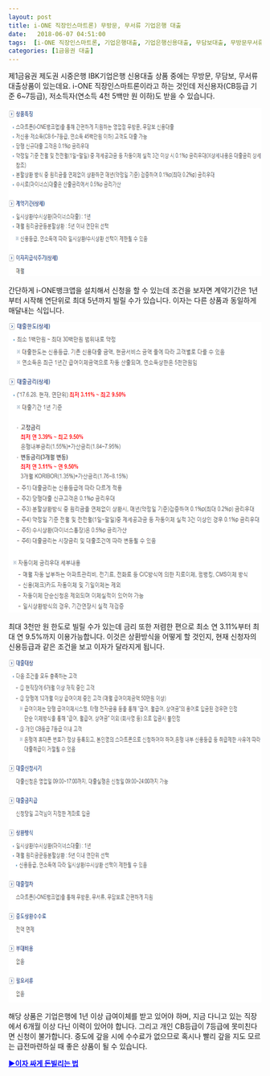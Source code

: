 ```yaml
---
layout: post
title: i-ONE 직장인스마트론) 무방문, 무서류 기업은행 대출
date:   2018-06-07 04:51:00
tags:  [i-ONE 직장인스마트론, 기업은행대출, 기업은행신용대출, 무담보대출, 무방문무서류대출, 무서류무방문대출]
categories: [1금융권 대출]
---
```


제1금융권 제도권 시중은행 IBK기업은행 신용대출 상품 중에는 무방문, 무담보, 무서류 대출상품이 있는데요. i-ONE 직장인스마트론이라고 하는 것인데 저신용자(CB등급 기준 6~7등급), 저소득자(연소득 4천 5백만 원 이하)도 받을 수 있습니다.

<img class="alignnone size-full wp-image-677" src="/images/ibk_20180609_182425.gif" alt="" width="100%" height="335" />

간단하게 i-ONE뱅크앱을 설치해서 신청을 할 수 있는데 조건을 보자면 계약기간은 1년부터 시작해 연단위로 최대 5년까지 빌릴 수가 있습니다. 이자는 다른 상품과 동일하게 매달내는 식입니다.

<img class="alignnone size-mhmagazinelitecontent wp-image-678" src="/images/ibk_20180609_182458.gif" alt="" width="100%" height="577" />

최대 3천만 원 한도로 빌릴 수가 있는데 금리 또한 저렴한 편으로 최소 연 3.11%부터 최대 연 9.5%까지 이용가능합니다. 이것은 상환방식을 어떻게 할 것인지, 현재 신청자의 신용등급과 같은 조건을 보고 이자가 달라지게 됩니다.

<img class="alignnone size-mhmagazinelitecontent wp-image-679" src="/images/ibk_20180609_182519.gif" alt="" width="100%" height="683" />

해당 상품은 기업은행에 1년 이상 급여이체를 받고 있어야 하며, 지금 다니고 있는 직장에서 6개월 이상 다닌 이력이 있어야 합니다. 그리고 개인 CB등급이 7등급에 못미친다면 신청이 불가합니다. 중도에 갚을 시에 수수료가 없으므로 혹시나 빨리 갚을 지도 모르는 급전마련하실 때 좋은 상품이 될 수 있습니다.

<span style="color: #0000ff;"><strong><a style="color: #0000ff;" href="https://finance.leeseungju.com/%EC%A0%9C-1%EA%B8%88%EC%9C%B5%EA%B6%8C-%EC%9D%80%ED%96%89%EC%9D%98-%EC%8B%A0%EC%9A%A9%EB%8C%80%EC%B6%9C-%EC%A0%80%EA%B8%88%EB%A6%AC%EB%8C%80%EC%B6%9C-%EB%85%B8%ED%95%98%EC%9A%B0">▶이자 싸게 돈빌리는 법</a></strong></span>